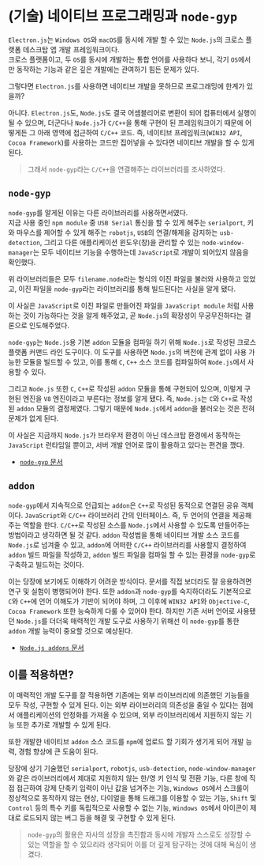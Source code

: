 # (기술) 네이티브 프로그래밍과 `node-gyp`

`Electron.js`는 `Windows OS`와 `macOS`를 동시에 개발 할 수 있는 `Node.js`의 크로스 플랫폼 데스크탑 앱 개발 프레임워크이다.  
크로스 플랫폼이고, 두 `OS`를 동시에 개발하는 통합 언어를 사용하다 보니, 각기 `OS`에서만 동작하는 기능과 같은 깊은 개발에는 관여하기 힘든 문제가 있다.

그렇다면 `Electron.js`를 사용하면 네이티브 개발을 못하므로 프로그래밍에 한계가 있을까?

아니다. `Electron.js`도, `Node.js`도 결국 어셈블리어로 변환이 되어 컴퓨터에서 실행이 될 수 있으며, 더군다나 `Node.js`가 `C/C++`을 통해 구현이 된 프레임워크이기 때문에 어떻게든 그 아래 영역에 접근하여 `C/C++` 코드. 즉, 네이티브 프레임워크(`WIN32 API`, `Cocoa Framework`)를 사용하는 코드만 집어넣을 수 있다면 네이티브 개발을 할 수 있게 된다.

> 그래서 `node-gyp`라는 `C/C++`을 연결해주는 라이브러리를 조사하였다.

## `node-gyp`

`node-gyp`를 알게된 이유는 다른 라이브러리를 사용하면서였다.  
지금 사용 중인 `npm module` 중 `USB Serial` 통신을 할 수 있게 해주는 `serialport`, 키와 마우스를 제어할 수 있게 해주는 `robotjs`, `USB`의 연결/해제을 감지하는 `usb-detection`, 그리고 다른 애플리케이션 윈도우(창)을 관리할 수 있는 `node-window-manager`는 모두 네이티브 기능을 수행하는데 `JavaScript`로 개발이 되어있지 않음을 확인했다.

위 라이브러리들은 모두 `filename.node`라는 형식의 이진 파일을 불러와 사용하고 있었고, 이진 파일을 `node-gyp`라는 라이브러리를 통해 빌드된다는 사실을 알게 됐다.

이 사실은 `JavaScript`로 이진 파일로 만들어진 파일을 `JavaScript module` 처럼 사용하는 것이 가능하다는 것을 알게 해주었고, 곧 `Node.js`의 확장성이 무궁무진하다는 결론으로 인도해주었다.

`node-gyp`는 `Node.js`용 기본 `addon` 모듈을 컴파일 하기 위해 `Node.js`로 작성된 크로스 플랫폼 커맨드 라인 도구이다. 이 도구를 사용하면 `Node.js`의 버전에 관계 없이 사용 가능한 모듈을 빌드할 수 있고, 이를 통해 `C`, `C++` 소스 코드를 컴파일하여 `Node.js`에서 사용할 수 있다.

그리고 `Node.js` 또한 `C`, `C++`로 작성된 `addon` 모듈을 통해 구현되어 있으며, 이렇게 구현된 엔진을 `V8` 엔진이라고 부른다는 정보를 알게 됐다. 즉, `Node.js`는 `C`와 `C++`로 작성된 `addon` 모듈의 결정체였다. 그렇기 때문에 `Node.js`에서 `addon`을 불러오는 것은 전혀 문제가 없게 된다.

이 사실은 지금까지 `Node.js`가 브라우저 환경이 아닌 데스크탑 환경에서 동작하는 `JavaScript` 런타임일 뿐이고, 서버 개발 언어로 많이 활용하고 있다는 편견을 깼다.

- [`node-gyp` 문서](https://github.com/nodejs/node-gyp/tree/2ef5fb86277c4d81baffc0b9f642a8d86be1bfa5/docs)

## `addon`

`node-gyp`에서 지속적으로 언급되는 `addon`은 `C++`로 작성된 동적으로 연결된 공유 객체이다. `JavaScript`와 `C/C++` 라이브러리 간의 인터페이스. 즉, 두 언어의 연결을 제공해주는 역할을 한다.
`C/C++`로 작성된 소스를 `Node.js`에서 사용할 수 있도록 만들어주는 방법이라고 생각하면 될 것 같다. `addon` 작성법을 통해 네이티브 개발 소스 코드를 `Node.js`로 넘겨줄 수 있고, `addon`에 어떠한 `C/C++` 라이브러리를 사용할지 결정하여 `addon` 빌드 파일을 작성하고, `addon` 빌드 파일을 컴파일 할 수 있는 환경을 `node-gyp`로 구축하고 빌드하는 것이다.

이는 당장에 보기에도 이해하기 어려운 방식이다. 문서를 직접 보더라도 잘 응용하려면 연구 및 실험이 병행되어야 한다. 또한 `addon`과 `node-gyp`를 숙지하더라도 기본적으로 `C`와 `C++`에 언어 이해도가 기반이 되어야 하며, 그 이후에 `WIN32 API`와 `Objective-C`, `Cocoa Framework` 또한 능숙하게 다룰 수 있어야 한다. 하지만 기존 서버 언어로 사용됐던 `Node.js`를 더더욱 매력적인 개발 도구로 사용하기 위해선 이 `node-gyp`를 통한 `addon` 개발 능력이 중요할 것으로 예상된다.

- [`Node.js addons` 문서](https://nodejs.org/api/addons.html)

## 이를 적용하면?

이 매력적인 개발 도구를 잘 적용하면 기존에는 외부 라이브러리에 의존했던 기능들을 모두 작성, 구현할 수 있게 된다. 이는 외부 라이브러리의 의존성을 줄일 수 있다는 점에서 애플리케이션의 안정화를 가져올 수 있으며, 외부 라이브러리에서 지원하지 않는 기능 또한 추가로 개발할 수 있게 된다.

또한 개발한 네이티브 `addon` 소스 코드를 `npm`에 업로드 할 기회가 생기게 되어 개발 능력, 경험 향상에 큰 도움이 된다.

당장에 상기 기술했던 `serialport`, `robotjs`, `usb-detection`, `node-window-manager`와 같은 라이브러리에서 제대로 지원하지 않는 한/영 키 인식 및 전환 기능, 다른 창에 직접 접근하여 강제 단축키 입력이 아닌 값을 넘겨주는 기능, `Windows OS`에서 스크롤이 정상적으로 동작하지 않는 현상, 다이얼을 통해 드래그를 이용할 수 있는 기능, `Shift` 및 `Control` 등의 특수 키를 독립적으로 사용할 수 없는 기능, `Windows OS`에서 아이콘이 제대로 로드되지 않는 버그 등을 해결 및 구현할 수 있게 된다.

> `node-gyp`의 활용은 자사의 성장을 촉진함과 동시에 개발자 스스로도 성장할 수 있는 역할을 할 수 있으리라 생각되어 이를 더 깊게 탐구하는 것에 대해 욕심이 생겼다.
